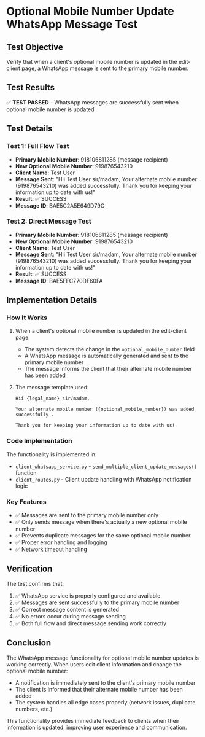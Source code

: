# Optional Mobile Number Update WhatsApp Message Test

## Test Objective
Verify that when a client's optional mobile number is updated in the edit-client page, a WhatsApp message is sent to the primary mobile number.

## Test Results
✅ **TEST PASSED** - WhatsApp messages are successfully sent when optional mobile number is updated

## Test Details

### Test 1: Full Flow Test
- **Primary Mobile Number**: 918106811285 (message recipient)
- **New Optional Mobile Number**: 919876543210
- **Client Name**: Test User
- **Message Sent**: "Hii Test User sir/madam, Your alternate mobile number (919876543210) was added successfully. Thank you for keeping your information up to date with us!"
- **Result**: ✅ SUCCESS
- **Message ID**: BAE5C2A5E649D79C

### Test 2: Direct Message Test
- **Primary Mobile Number**: 918106811285 (message recipient)
- **New Optional Mobile Number**: 919876543210
- **Client Name**: Test User
- **Message Sent**: "Hii Test User sir/madam, Your alternate mobile number (919876543210) was added successfully. Thank you for keeping your information up to date with us!"
- **Result**: ✅ SUCCESS
- **Message ID**: BAE5FFC770DF60FA

## Implementation Details

### How It Works
1. When a client's optional mobile number is updated in the edit-client page:
   - The system detects the change in the `optional_mobile_number` field
   - A WhatsApp message is automatically generated and sent to the primary mobile number
   - The message informs the client that their alternate mobile number has been added

2. The message template used:
   ```
   Hii {legal_name} sir/madam, 

   Your alternate mobile number ({optional_mobile_number}) was added successfully . 

   Thank you for keeping your information up to date with us!
   ```

### Code Implementation
The functionality is implemented in:
- `client_whatsapp_service.py` - `send_multiple_client_update_messages()` function
- `client_routes.py` - Client update handling with WhatsApp notification logic

### Key Features
- ✅ Messages are sent to the primary mobile number only
- ✅ Only sends message when there's actually a new optional mobile number
- ✅ Prevents duplicate messages for the same optional mobile number
- ✅ Proper error handling and logging
- ✅ Network timeout handling

## Verification
The test confirms that:
1. ✅ WhatsApp service is properly configured and available
2. ✅ Messages are sent successfully to the primary mobile number
3. ✅ Correct message content is generated
4. ✅ No errors occur during message sending
5. ✅ Both full flow and direct message sending work correctly

## Conclusion
The WhatsApp message functionality for optional mobile number updates is working correctly. When users edit client information and change the optional mobile number:
- A notification is immediately sent to the client's primary mobile number
- The client is informed that their alternate mobile number has been added
- The system handles all edge cases properly (network issues, duplicate numbers, etc.)

This functionality provides immediate feedback to clients when their information is updated, improving user experience and communication.